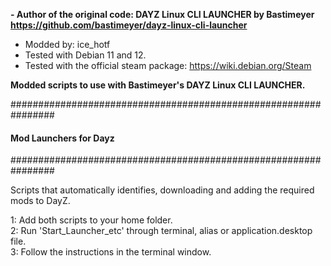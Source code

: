 **- Author of the original code: DAYZ Linux CLI LAUNCHER by Bastimeyer https://github.com/bastimeyer/dayz-linux-cli-launcher**
- Modded by: ice_hotf
- Tested with Debian 11 and 12.
- Tested with the official steam package: https://wiki.debian.org/Steam


**Modded scripts to use with Bastimeyer's DAYZ Linux CLI LAUNCHER.**


################################################################
####              Mod Launchers for Dayz                ####
################################################################

Scripts that automatically identifies, downloading and adding the required mods to DayZ.

 </td>
  <td>
    <p>1: Add both scripts to your home folder.<br />   
    2: Run 'Start_Launcher_etc' through terminal, alias or application.desktop file.<br /> 
    3: Follow the instructions in the terminal window.</p>
  </td>
</tr>

